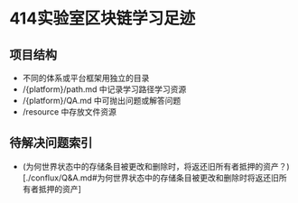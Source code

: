 # 414实验室区块链学习足迹
## 项目结构
* 不同的体系或平台框架用独立的目录
* /{platform}/path.md 中记录学习路径学习资源
* /{platform}/QA.md 中可抛出问题或解答问题
* /resource 中存放文件资源

## 待解决问题索引

* (为何世界状态中的存储条目被更改和删除时，将返还旧所有者抵押的资产？)[./conflux/Q&A.md#为何世界状态中的存储条目被更改和删除时将返还旧所有者抵押的资产]